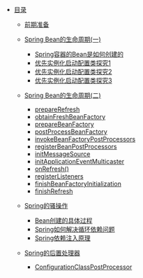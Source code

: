 - [目录](/md/source_code/spring/_sidebar.md)

    - [前期准备](/md/source_code/spring/前期准备/前期准备)

    - [Spring Bean的生命周期(一)](/md/source_code/spring/Spring%20Bean的生命周期(一)/Spring%20Bean的生命周期(一))
      - [Spring容器的Bean是如何创建的](/md/source_code/spring/Spring%20Bean的生命周期(一)/Spring%20Bean的生命周期(一)?id=spring容器的bean是如何创建的)
      - [优先实例化启动配置类探究1](/md/source_code/spring/Spring%20Bean的生命周期(一)/Spring%20Bean的生命周期(一)?id=思考)
      - [优先实例化启动配置类探究2](/md/source_code/spring/Spring%20Bean的生命周期(一)/Spring%20Bean的生命周期(一)?id=思考-1)
      - [优先实例化启动配置类探究3](/md/source_code/spring/Spring%20Bean的生命周期(一)/Spring%20Bean的生命周期(一)?id=思考-2)

    - [Spring Bean的生命周期(二)](/md/source_code/spring/Spring%20Bean的生命周期(二)/Spring%20Bean的生命周期(二))
        - [prepareRefresh](/md/source_code/spring/Spring%20Bean的生命周期(二)/Spring%20Bean的生命周期(二)?id=preparerefresh)
        - [obtainFreshBeanFactory](/md/source_code/spring/Spring%20Bean的生命周期(二)/Spring%20Bean的生命周期(二)?id=obtainfreshbeanfactory)
        - [prepareBeanFactory](/md/source_code/spring/Spring%20Bean的生命周期(二)/Spring%20Bean的生命周期(二)?id=preparebeanfactory)
        - [postProcessBeanFactory](/md/source_code/spring/Spring%20Bean的生命周期(二)/Spring%20Bean的生命周期(二)?id=postprocessbeanfactory)
        - [invokeBeanFactoryPostProcessors](/md/source_code/spring/Spring%20Bean的生命周期(二)/Spring%20Bean的生命周期(二)?id=invokebeanfactorypostprocessors)
        - [registerBeanPostProcessors](/md/source_code/spring/Spring%20Bean的生命周期(二)/Spring%20Bean的生命周期(二)?id=registerbeanpostprocessors)
        - [initMessageSource](/md/source_code/spring/Spring%20Bean的生命周期(二)/Spring%20Bean的生命周期(二)?id=initmessagesource)
        - [initApplicationEventMulticaster](/md/source_code/spring/Spring%20Bean的生命周期(二)/Spring%20Bean的生命周期(二)?id=initapplicationeventmulticaster)
        - [onRefresh()](/md/source_code/spring/Spring%20Bean的生命周期(二)/Spring%20Bean的生命周期(二)?id=onrefresh)
        - [registerListeners](/md/source_code/spring/Spring%20Bean的生命周期(二)/Spring%20Bean的生命周期(二)?id=registerlisteners)
        - [finishBeanFactoryInitialization](/md/source_code/spring/Spring%20Bean的生命周期(二)/Spring%20Bean的生命周期(二)?id=finishbeanfactoryinitialization)
        - [finishRefresh](/md/source_code/spring/Spring%20Bean的生命周期(二)/Spring%20Bean的生命周期(二)?id=finishrefresh)

    - [Spring的骚操作](#)
      - [Bean创建的具体过程](/md/source_code/spring/Spring的骚操作/doCreateBean/createBean.md)
      - [Spring如何解决循环依赖问题](/md/source_code/spring/Spring的骚操作/circularReferences/circularReferences.md)
      - [Spring依赖注入原理](/md/source_code/spring/Spring的骚操作/autowiredModel/autowiredModel.md)

    - [Spring的后置处理器](#)
        - [ConfigurationClassPostProcessor](/md/source_code/spring/后置处理器/ConfigurationClassPostProcessor/ConfigurationClassPostProcessor.md)

    